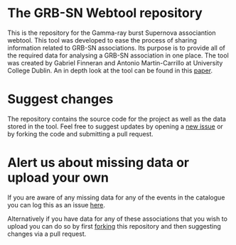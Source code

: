 # The GRB-SN Webtool repository
This is the repository for the Gamma-ray burst Supernova associantion webtool. This tool was developed to ease the process of sharing information related to GRB-SN associations. Its purpose is to provide all of the required data for analysing a GRB-SN association in one place. The tool was created by Gabriel Finneran and Antonio Martin-Carrillo at University College Dublin. An in depth look at the tool can be found in this [paper]().

# Suggest changes
The repository contains the source code for the project as well as the data stored in the tool. Feel free to suggest updates by opening a [new issue](https://github.com/GabrielF98/GRBSNWebtool/issues/new) or by forking the code and submitting a pull request.

# Alert us about missing data or upload your own
If you are aware of any missing data for any of the events in the catalogue you can log this as an issue [here](https://github.com/GabrielF98/GRBSNWebtool/issues/new?assignees=GabrielF98&labels=add+data&template=alert-us-about-missing-data.md&title=Missing+data+for+%3Cevent+name+here%3E). 


Alternatively if you have data for any of these associations that you wish to upload you can do so by first [forking](https://github.com/GabrielF98/GRBSNWebtool/fork) this repository and then suggesting changes via a pull request.
